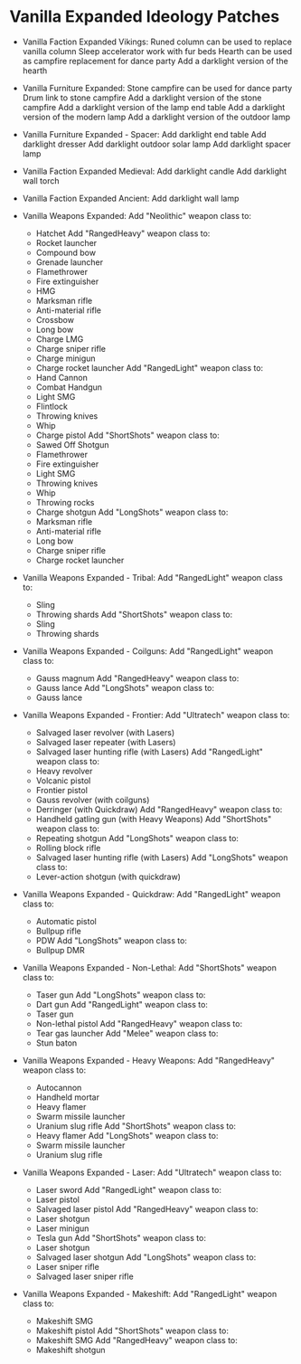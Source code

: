 # Vanilla Expanded Ideology Patches

- Vanilla Faction Expanded Vikings: 
  Runed column can be used to replace vanilla column
  Sleep accelerator work with fur beds
  Hearth can be used as campfire replacement for dance party
  Add a darklight version of the hearth

- Vanilla Furniture Expanded:
  Stone campfire can be used for dance party
  Drum link to stone campfire
  Add a darklight version of the stone campfire
  Add a darklight version of the lamp end table
  Add a darklight version of the modern lamp
  Add a darklight version of the outdoor lamp

- Vanilla Furniture Expanded - Spacer:
  Add darklight end table
  Add darklight dresser
  Add darklight outdoor solar lamp
  Add darklight spacer lamp

- Vanilla Faction Expanded Medieval:
  Add darklight candle
  Add darklight wall torch

- Vanilla Faction Expanded Ancient:
  Add darklight wall lamp

- Vanilla Weapons Expanded:
  Add "Neolithic" weapon class to:
    - Hatchet
  Add "RangedHeavy" weapon class to:
    - Rocket launcher
    - Compound bow
    - Grenade launcher
    - Flamethrower
    - Fire extinguisher
    - HMG
    - Marksman rifle
    - Anti-material rifle
    - Crossbow
    - Long bow
    - Charge LMG
    - Charge sniper rifle
    - Charge minigun
    - Charge rocket launcher
  Add "RangedLight" weapon class to:
    - Hand Cannon
    - Combat Handgun
    - Light SMG
    - Flintlock
    - Throwing knives
    - Whip
    - Charge pistol
  Add "ShortShots" weapon class to:
    - Sawed Off Shotgun
    - Flamethrower
    - Fire extinguisher
    - Light SMG
    - Throwing knives
    - Whip
    - Throwing rocks
    - Charge shotgun
  Add "LongShots" weapon class to:
    - Marksman rifle
    - Anti-material rifle
    - Long bow
    - Charge sniper rifle
    - Charge rocket launcher

- Vanilla Weapons Expanded - Tribal:
  Add "RangedLight" weapon class to:
    - Sling
    - Throwing shards
  Add "ShortShots" weapon class to:
    - Sling
    - Throwing shards

- Vanilla Weapons Expanded - Coilguns:
  Add "RangedLight" weapon class to:
    - Gauss magnum
  Add "RangedHeavy" weapon class to:
    - Gauss lance
  Add "LongShots" weapon class to:
    - Gauss lance
  
- Vanilla Weapons Expanded - Frontier:
  Add "Ultratech" weapon class to:
    - Salvaged laser revolver (with Lasers)
    - Salvaged laser repeater (with Lasers)
    - Salvaged laser hunting rifle (with Lasers)
  Add "RangedLight" weapon class to:
    - Heavy revolver
    - Volcanic pistol
    - Frontier pistol
    - Gauss revolver (with coilguns)
    - Derringer (with Quickdraw)
  Add "RangedHeavy" weapon class to:
    - Handheld gatling gun (with Heavy Weapons)
  Add "ShortShots" weapon class to:
    - Repeating shotgun
  Add "LongShots" weapon class to:
    - Rolling block rifle
    - Salvaged laser hunting rifle (with Lasers)
  Add "LongShots" weapon class to:
    - Lever-action shotgun (with quickdraw)

- Vanilla Weapons Expanded - Quickdraw:
  Add "RangedLight" weapon class to:
    - Automatic pistol
    - Bullpup rifle
    - PDW
  Add "LongShots" weapon class to:
    - Bullpup DMR

- Vanilla Weapons Expanded - Non-Lethal:
  Add "ShortShots" weapon class to:
    - Taser gun
  Add "LongShots" weapon class to:
    - Dart gun
  Add "RangedLight" weapon class to:
    - Taser gun
    - Non-lethal pistol
  Add "RangedHeavy" weapon class to:
    - Tear gas launcher
  Add "Melee" weapon class to:
    - Stun baton

- Vanilla Weapons Expanded - Heavy Weapons:
  Add "RangedHeavy" weapon class to:
    - Autocannon
    - Handheld mortar
    - Heavy flamer
    - Swarm missile launcher
    - Uranium slug rifle
  Add "ShortShots" weapon class to:
    - Heavy flamer
  Add "LongShots" weapon class to:
    - Swarm missile launcher
    - Uranium slug rifle

- Vanilla Weapons Expanded - Laser:
  Add "Ultratech" weapon class to:
    - Laser sword
  Add "RangedLight" weapon class to:
    - Laser pistol
    - Salvaged laser pistol
  Add "RangedHeavy" weapon class to:
    - Laser shotgun
    - Laser minigun
    - Tesla gun
  Add "ShortShots" weapon class to:
    - Laser shotgun
    - Salvaged laser shotgun
  Add "LongShots" weapon class to:
    - Laser sniper rifle
    - Salvaged laser sniper rifle

- Vanilla Weapons Expanded - Makeshift:
  Add "RangedLight" weapon class to:
    - Makeshift SMG
    - Makeshift pistol
  Add "ShortShots" weapon class to:
    - Makeshift SMG
  Add "RangedHeavy" weapon class to:
    - Makeshift shotgun
